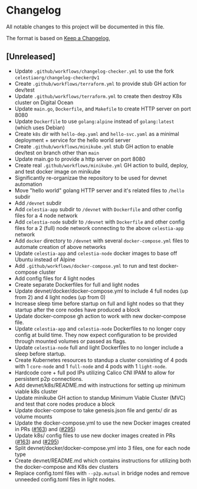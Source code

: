 # Changelog
All notable changes to this project will be documented in this file.

The format is based on [Keep a Changelog](https://keepachangelog.com/en/1.0.0/),

## [Unreleased]

- Update `.github/workflows/changelog-checker.yml` to use the fork `celestiaorg/changelog-checker@v1`
- Create `.github/workflows/terraform.yml` to provide stub GH action for dev/test
- Update `.github/workflows/terraform.yml` to create then destroy K8s cluster on Digital Ocean
- Update `main.go`, `Dockerfile`, and `Makefile` to create HTTP server on port 8080
- Update `Dockerfile` to use `golang:alpine` instead of `golang:latest` (which uses Debian)
- Create `k8s` dir with `hello-dep.yaml` and `hello-svc.yaml` as a minimal deployment + service for the hello world server
- Create `.github/workflows/minikube.yml` stub GH action to enable dev/test on branch other than `main`
- Update main.go to provide a http server on port 8080
- Create real `.github/workflows/minikube.yml` GH action to build, deploy, and test docker image on minikube
- Significantly re-organizae the repository to be used for devnet automation
- Move "hello world" golang HTTP server and it's related files to `/hello` subdir
- Add `/devnet` subdir
- Add `celestia-app` subdir to `/devnet` with `Dockerfile` and other config files for a 4 node network
- Add `celestia-node` subdir to `/devnet` with `Dockerfile` and other config files for a 2 (full) node network connecting to the above `celestia-app` network
- Add `docker` directory to `/devnet` with several `docker-compose.yml` files to automate creation of above networks
- Update `celestia-app` and `celestia-node` docker images to base off Ubuntu instead of Alpine
- Add `.github/workflows/docker-compose.yml` to run and test docker-compose cluster
- Add config files for 4 light nodes
- Create separate Dockerfiles for full and light nodes 
- Update devnet/docker/docker-compose.yml to include 4 full nodes (up from 2) and 4 light nodes (up from 0)
- Increase sleep time before startup on full and light nodes so that they startup after the core nodes have produced a block
- Update docker-compose gh action to work with new docker-compose file. 
- Update `celestia-app` and `celestia-node` Dockerfiles to no longer copy config at build time. They now expect configuration to be provided through mounted volumes or passed as flags. 
- Update `celestia-node` full and light Dockerfiles to no longer include a sleep before startup. 
- Create Kubernetes resources to standup a cluster consisting of 4 pods with 1 `core-node` and 1 `full-node` and 4 pods with 1 `light-node`. 
- Hardcode core + full pod IPs utilizing Calico CNI IPAM to allow for persistent p2p connections.
- Add devnet/k8s/README.md with instructions for setting up minimum viable k8s cluster
- Update minikube GH action to standup Minimum Viable Cluster (MVC) and test that core nodes produce a block
- Update docker-compose to take genesis.json file and gentx/ dir as volume mounts
- Update the docker-compose.yml to use the new Docker images created in PRs ([#163](https://github.com/celestiaorg/celestia-app/pull/163)) and ([#295](https://github.com/celestiaorg/celestia-node/pull/295))
- Update k8s/ config files to use new docker images created in PRs ([#163](https://github.com/celestiaorg/celestia-app/pull/163)) and ([#295](https://github.com/celestiaorg/celestia-node/pull/295))
- Split devnet/docker/docker-compose.yml into 3 files, one for each node type
- Create devnet/README.md which contains instructions for utilizing both the docker-compose and K8s dev clusters
- Replace config.toml files with `--p2p.mutual` in bridge nodes and remove unneeded config.toml files in light nodes.